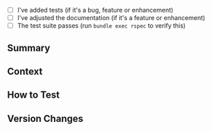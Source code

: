 <!--
Thanks for creating a Pull Request! Before you submit, please make sure you've done the following:

- I read the contributing document at https://kubes.guru/docs/contributing/
-->

<!--
Make our lives easier! Choose one of the following by uncommenting it:
-->

<!-- This is a 🐞 bug fix. -->
<!-- This is a 🙋‍♂️ feature or enhancement. -->
<!-- This is a 🧐 documentation change. -->

<!--
Before you submit this pull request, make sure to have a look at the following checklist. To mark a checkbox done, replace [ ] with [x]. Or after you create the issue you can click the checkbox.

If you don't know how to do some of these, that's fine!  Submit your pull request and we will help you out on the way.
-->

- [ ] I've added tests (if it's a bug, feature or enhancement)
- [ ] I've adjusted the documentation (if it's a feature or enhancement)
- [ ] The test suite passes (run `bundle exec rspec` to verify this)

## Summary

<!--
Provide a description of what your pull request changes.
-->

## Context

<!--
Is this related to any GitHub issue(s) or another relevant link?
-->

## How to Test

<!--
Please provide instructions on how to test the fix. This speeds up reviewing the PR. If testing requires a demo Kubes project, please provide an example repo.
-->


## Version Changes

<!--
Which semantic version change would you recommend?
If you don't know, feel free to omit it.
-->

